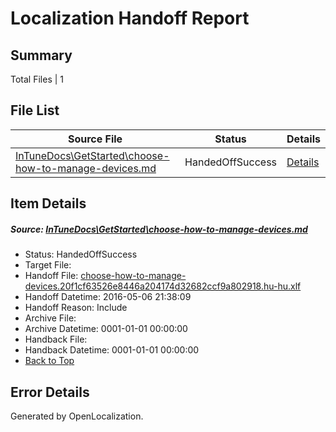 # <a name='report-top'></a> Localization Handoff Report

## Summary
 Total Files | 1

## File List
 Source File | Status | Details 
 ----------- | ------ | ------- 
 [InTuneDocs\GetStarted\choose-how-to-manage-devices.md](https://github.com/Microsoft/IntuneDocs-pr/blob/f7e697985ce7bf6ae19089096bb625cae68d2813/InTuneDocs/GetStarted/choose-how-to-manage-devices.md) | HandedOffSuccess | [Details](#6dcd79d7540f819a9844cf369a212ed8ae2768fe481)

## Item Details
##### <a name='6dcd79d7540f819a9844cf369a212ed8ae2768fe481'></a> Source: [InTuneDocs\GetStarted\choose-how-to-manage-devices.md](https://github.com/Microsoft/IntuneDocs-pr/blob/f7e697985ce7bf6ae19089096bb625cae68d2813/InTuneDocs/GetStarted/choose-how-to-manage-devices.md)
* Status: HandedOffSuccess
* Target File: 
* Handoff File: [choose-how-to-manage-devices.20f1cf63526e8446a204174d32682ccf9a802918.hu-hu.xlf](https://github.com/Microsoft/EM.handoff/blob/6d54f83f14b6e7ea4ac9586553259a31fcec3be0/ol-handoff/Microsoft/IntuneDocs-pr.hu-hu/master/choose-how-to-manage-devices.20f1cf63526e8446a204174d32682ccf9a802918.hu-hu.xlf)
* Handoff Datetime: 2016-05-06 21:38:09
* Handoff Reason: Include
* Archive File: 
* Archive Datetime: 0001-01-01 00:00:00
* Handback File: 
* Handback Datetime: 0001-01-01 00:00:00
* [Back to Top](#report-top)


## Error Details

Generated by OpenLocalization.
